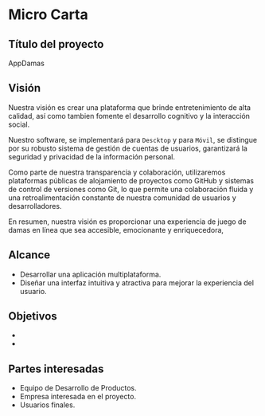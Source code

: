 # Micro Carta

## Título del proyecto
AppDamas

## Visión
Nuestra visión es crear una plataforma que brinde entretenimiento de alta calidad, así como tambien fomente el desarrollo cognitivo y la interacción social.

Nuestro software, se implementará para `Descktop` y para `Móvil`, se distingue por su robusto sistema de gestión de cuentas de usuarios, garantizará la seguridad y privacidad de la información personal.

Como parte de nuestra transparencia y colaboración, utilizaremos plataformas públicas de alojamiento de proyectos como GitHub y sistemas de control de versiones como Git, lo que permite una colaboración fluida y una retroalimentación constante de nuestra comunidad de usuarios y desarrolladores.

En resumen, nuestra visión es proporcionar una experiencia de juego de damas en línea que sea accesible, emocionante y enriquecedora,

## Alcance
- Desarrollar una aplicación multiplataforma.
- Diseñar una interfaz intuitiva y atractiva para mejorar la experiencia del usuario.

## Objetivos
- 
- 

## Partes interesadas
- Equipo de Desarrollo de Productos.
- Empresa interesada en el proyecto.
- Usuarios finales.
